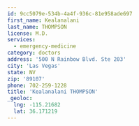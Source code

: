 ```yaml
---
id: 9cc5079e-534b-4a4f-936c-81e958ade697
first_name: Kealanalani
last_name: THOMPSON
license: M.D.
services:
  - emergency-medicine
category: doctors
address: '500 N Rainbow Blvd. Ste 203'
city: 'Las Vegas'
state: NV
zip: '89107'
phone: 702-259-1228
title: 'Kealanalani THOMPSON'
_geoloc:
  lng: -115.21682
  lat: 36.171219
---
```

